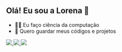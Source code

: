 ## Olá! Eu sou a Lorena 🌼


- 👩‍💻 Eu faço ciência da computação
- 🐠 Quero guardar meus códigos e projetos



<div> 
  <a href="https://https://www.instagram.com/lorena.quintino/" target="_blank">
    <img src="https://img.shields.io/badge/-Instagram-%23E4405F?style=for-the-badge&logo=instagram&logoColor=white" target="_blank">
  </a> 
  <a href="mailto:lorenaqquintino@gmail.com">
    <img src="https://img.shields.io/badge/-Gmail-%23333?style=for-the-badge&logo=gmail&logoColor=white" target="_blank">
  </a>
  <a href="https://https://www.linkedin.com/in/lorena-quintino-do-ó-2612a8335/" target="_blank">
    <img src="https://img.shields.io/badge/-LinkedIn-%230077B5?style=for-the-badge&logo=linkedin&logoColor=White" target="_blank">
  </a>
</div>
